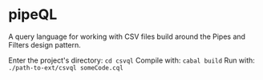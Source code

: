 # pipeQL
A query language for working with CSV files build around the Pipes and Filters design pattern.

Enter the project's directory: `cd csvql`
Compile with: `cabal build`
Run with: `./path-to-ext/csvql someCode.cql`
